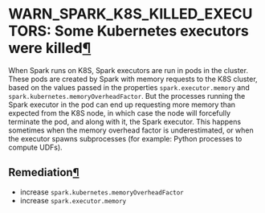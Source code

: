 WARN\_SPARK\_K8S\_KILLED\_EXECUTORS: Some Kubernetes executors were killed[¶](#warn-spark-k8s-killed-executors-some-kubernetes-executors-were-killed "Permalink to this heading")
=================================================================================================================================================================================


When Spark runs on K8S, Spark executors are run in pods in the cluster. These pods are created by Spark with memory requests to the K8S cluster, based on the values passed in the properties `spark.executor.memory` and `spark.kubernetes.memoryOverheadFactor`. But the processes running the Spark executor in the pod can end up requesting more memory than expected from the K8S node, in which case the node will forcefully terminate the pod, and along with it, the Spark executor. This happens sometimes when the memory overhead factor is underestimated, or when the executor spawns subprocesses (for example: Python processes to compute UDFs).



Remediation[¶](#remediation "Permalink to this heading")
--------------------------------------------------------


* increase `spark.kubernetes.memoryOverheadFactor`
* increase `spark.executor.memory`